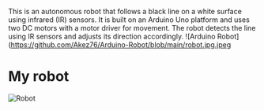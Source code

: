 This is an autonomous robot that follows a black line on a white surface using infrared (IR) sensors. It is built on an Arduino Uno platform and uses two DC motors with a motor driver for movement. The robot detects the line using IR sensors and adjusts its direction accordingly.
![Arduino Robot](https://github.com/Akez76/Arduino-Robot/blob/main/robot.jpg.jpeg

# My robot
![Robot](images/robot.jpg)
